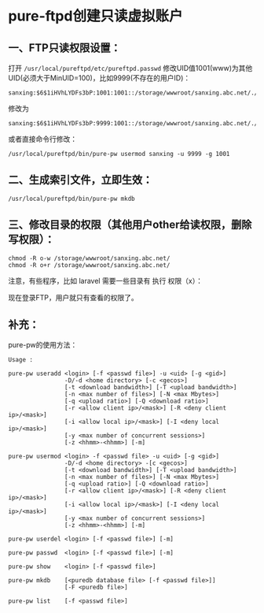 # pure-ftpd创建只读虚拟账户

## 一、FTP只读权限设置：

打开 `/usr/local/pureftpd/etc/pureftpd.passwd` 修改UID值1001(www)为其他UID(必须大于MinUID=100)，比如9999(不存在的用户ID)：

```shell
sanxing:$6$1iHVhLYDFs3bP:1001:1001::/storage/wwwroot/sanxing.abc.net/./::::::::::::
```

修改为

```shell
sanxing:$6$1iHVhLYDFs3bP:9999:1001::/storage/wwwroot/sanxing.abc.net/./::::::::::::
```

或者直接命令行修改：

```shell
/usr/local/pureftpd/bin/pure-pw usermod sanxing -u 9999 -g 1001
```

## 二、生成索引文件，立即生效：

```shell
/usr/local/pureftpd/bin/pure-pw mkdb
```

## 三、修改目录的权限（其他用户other给读权限，删除写权限）：

```shell
chmod -R o-w /storage/wwwroot/sanxing.abc.net/
chmod -R o+r /storage/wwwroot/sanxing.abc.net/
```

注意，有些程序，比如 laravel 需要一些目录有 执行 权限（x）：

现在登录FTP，用户就只有查看的权限了。

## 补充：

pure-pw的使用方法：

```shell
Usage :

pure-pw useradd <login> [-f <passwd file>] -u <uid> [-g <gid>]
                -D/-d <home directory> [-c <gecos>]
                [-t <download bandwidth>] [-T <upload bandwidth>]
                [-n <max number of files>] [-N <max Mbytes>]
                [-q <upload ratio>] [-Q <download ratio>]
                [-r <allow client ip>/<mask>] [-R <deny client ip>/<mask>]
                [-i <allow local ip>/<mask>] [-I <deny local ip>/<mask>]
                [-y <max number of concurrent sessions>]
                [-z <hhmm>-<hhmm>] [-m]

pure-pw usermod <login> -f <passwd file> -u <uid> [-g <gid>]
                -D/-d <home directory> -[c <gecos>]
                [-t <download bandwidth>] [-T <upload bandwidth>]
                [-n <max number of files>] [-N <max Mbytes>]
                [-q <upload ratio>] [-Q <download ratio>]
                [-r <allow client ip>/<mask>] [-R <deny client ip>/<mask>]
                [-i <allow local ip>/<mask>] [-I <deny local ip>/<mask>]
                [-y <max number of concurrent sessions>]
                [-z <hhmm>-<hhmm>] [-m]

pure-pw userdel <login> [-f <passwd file>] [-m]

pure-pw passwd  <login> [-f <passwd file>] [-m]

pure-pw show    <login> [-f <passwd file>]

pure-pw mkdb    [<puredb database file> [-f <passwd file>]]
                [-F <puredb file>]

pure-pw list    [-f <passwd file>]
```